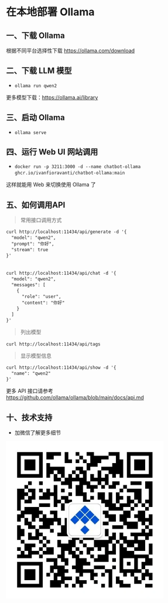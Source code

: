 # 在本地部署 Ollama

## 一、下载 Ollama
根据不同平台选择性下载 https://ollama.com/download

## 二、下载 LLM 模型
- `ollama run qwen2`

更多模型下载：https://ollama.ai/library

## 三、启动 Ollama
- `ollama serve`

## 四、运行 Web UI 网站调用
- `docker run -p 3211:3000 -d --name chatbot-ollama ghcr.io/ivanfioravanti/chatbot-ollama:main`

这样就能用 Web 来切换使用 Ollama 了

## 五、如何调用API
> 常用接口调用方式
```shell
curl http://localhost:11434/api/generate -d '{
  "model": "qwen2",
  "prompt": "你好",
  "stream": true
}'


curl http://localhost:11434/api/chat -d '{
  "model": "qwen2",
  "messages": [
    {
      "role": "user",
      "content": "你好"
    }
  ]
}'
```
> 列出模型

`curl http://localhost:11434/api/tags`

> 显示模型信息
```shell
curl http://localhost:11434/api/show -d '{
  "name": "qwen2"
}'
```

更多 API 接口请参考 https://github.com/ollama/ollama/blob/main/docs/api.md

## 十、技术支持
- 加微信了解更多细节

![关注公众号](./images/official_qrcode.webp)

